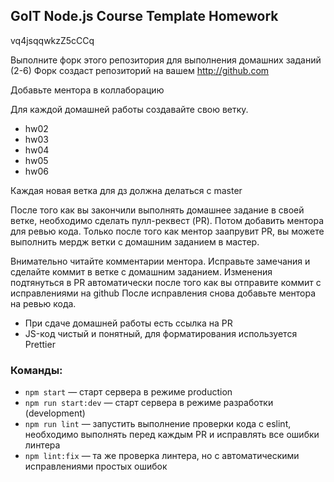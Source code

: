 ## GoIT Node.js Course Template Homework

vq4jsqqwkzZ5cCCq

Выполните форк этого репозитория для выполнения домашних заданий (2-6)
Форк создаст репозиторий на вашем http://github.com

Добавьте ментора в коллаборацию

Для каждой домашней работы создавайте свою ветку.

-  hw02
-  hw03
-  hw04
-  hw05
-  hw06

Каждая новая ветка для дз должна делаться с master

После того как вы закончили выполнять домашнее задание в своей ветке, необходимо сделать пулл-реквест (PR). Потом добавить ментора для ревью кода. Только после того как ментор заапрувит PR, вы можете выполнить мердж ветки с домашним заданием в мастер.

Внимательно читайте комментарии ментора. Исправьте замечания и сделайте коммит в ветке с домашним заданием. Изменения подтянуться в PR автоматически после того как вы отправите коммит с исправлениями на github
После исправления снова добавьте ментора на ревью кода.

-  При сдаче домашней работы есть ссылка на PR
-  JS-код чистый и понятный, для форматирования используется Prettier

### Команды:

-  `npm start` &mdash; старт сервера в режиме production
-  `npm run start:dev` &mdash; старт сервера в режиме разработки (development)
-  `npm run lint` &mdash; запустить выполнение проверки кода с eslint, необходимо выполнять перед каждым PR и исправлять все ошибки линтера
-  `npm lint:fix` &mdash; та же проверка линтера, но с автоматическими исправлениями простых ошибок
